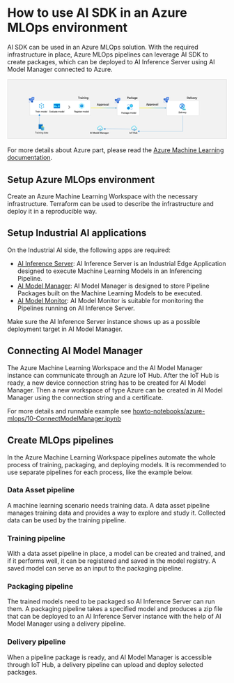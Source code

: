 <!--
SPDX-FileCopyrightText: Copyright (C) 2020 - 2024 Siemens AG

SPDX-License-Identifier: MIT
-->

# How to use AI SDK in an Azure MLOps environment
AI SDK can be used in an Azure MLOps solution. With the required infrastructure in place, Azure MLOps pipelines can leverage AI SDK to create packages, which can be deployed to AI Inference Server using AI Model Manager connected to Azure.

![overview](images/azure-mlops.png)

For more details about Azure part, please read the [Azure Machine Learning documentation](https://learn.microsoft.com/en-us/azure/machine-learning).

## Setup Azure MLOps environment
Create an Azure Machine Learning Workspace with the necessary infrastructure.
Terraform can be used to describe the infrastructure and deploy it in a reproducible way.

## Setup Industrial AI applications
On the Industrial AI side, the following apps are required:
- [AI Inference Server](https://support.industry.siemens.com/cs/document/109814799/ai-inference-server): AI Inference Server is an Industrial Edge Application designed to execute Machine Learning Models in an Inferencing Pipeline.
- [AI Model Manager](https://support.industry.siemens.com/cs/document/109963118/ai-model-manager): AI Model Manager is designed to store Pipeline Packages built on the Machine Learning Models to be executed.
- [AI Model Monitor](https://support.industry.siemens.com/cs/document/109963117/industrial-ai-ai-model-monitor): AI Model Monitor is suitable for monitoring the Pipelines running on AI Inference Server.

Make sure the AI Inference Server instance shows up as a possible deployment target in AI Model Manager.

## Connecting AI Model Manager
The Azure Machine Learning Workspace and the AI Model Manager instance can communicate through an Azure IoT Hub.
After the IoT Hub is ready, a new device connection string has to be created for AI Model Manager.
Then a new workspace of type Azure can be created in AI Model Manager using the connection string and a certificate.

For more details and runnable example see [howto-notebooks/azure-mlops/10-ConnectModelManager.ipynb](../howto-notebooks/azure-mlops/10-ConnectModelManager.ipynb)

## Create MLOps pipelines
In the Azure Machine Learning Workspace pipelines automate the whole process of training, packaging, and deploying models.
It is recommended to use separate pipelines for each process, like the example below.

### Data Asset pipeline
A machine learning scenario needs training data. A data asset pipeline manages training data and provides a way to explore and study it.
Collected data can be used by the training pipeline.

### Training pipeline
With a data asset pipeline in place, a model can be created and trained, and if it performs well, it can be registered and saved in the model registry.
A saved model can serve as an input to the packaging pipeline.

### Packaging pipeline
The trained models need to be packaged so AI Inference Server can run them. A packaging pipeline takes a specified model and produces a zip file that can be deployed to an AI Inference Server instance with the help of AI Model Manager using a delivery pipeline.

### Delivery pipeline
When a pipeline package is ready, and AI Model Manager is accessible through IoT Hub, a delivery pipeline can upload and deploy selected packages.
